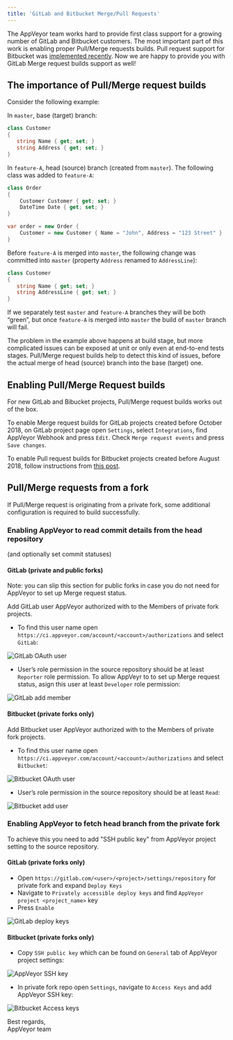 ```yaml
---
title: 'GitLab and Bitbucket Merge/Pull Requests'
---
```


The AppVeyor team works hard to provide first class support for a growing number of GitLab and Bitbucket customers. The most important part of this work is enabling proper Pull/Merge requests builds.
Pull request support for Bitbucket was [implemented recently](/blog/2018/08/22/bitbucket-pull-requests/). Now we are happy to provide you with GitLab Merge request builds support as well!

## The importance of Pull/Merge request builds

Consider the following example:

In `master`, base (target) branch:

```csharp
class Customer
{
   string Name { get; set; }
   string Address { get; set; }
}
```

In `feature-A`, head (source) branch (created from `master`). The following class was added to `feature-A`:

```csharp
class Order
{
    Customer Customer { get; set; }
    DateTime Date { get; set; }
}

var order = new Order {
    Customer = new Customer { Name = "John", Address = "123 Street" }
}
```

Before `feature-A` is merged into `master`, the following change was committed into `master` (property `Address` renamed to `AddressLine`):

```csharp
class Customer
{
   string Name { get; set; }
   string AddressLine { get; set; }
}
```

If we separately test `master` and `feature-A` branches they will be both “green”, but once `feature-A` is merged into `master` the build of `master` branch will fail.

The problem in the example above happens at build stage, but more complicated issues can be exposed at unit or only even at end-to-end tests stages. Pull/Merge request builds help to detect this kind of issues, before the actual merge of head (source) branch into the base (target) one.

## Enabling Pull/Merge Request builds

For new GitLab and Bibucket projects, Pull/Merge request builds works out of the box.

To enable Merge request builds for GitLab projects created before October 2018, on GitLab project page open `Settings`, select `Integrations`, find AppVeyor Webhook and press `Edit`. Check `Merge request events` and press `Save changes`.

To enable Pull request builds for Bitbucket projects created before August 2018, follow instructions from [this post](/blog/2018/08/22/bitbucket-pull-requests/).

## Pull/Merge requests from a fork

If Pull/Merge request is originating from a private fork, some additional configuration is required to build successfully.

### Enabling AppVeyor to read commit details from the head repository

(and optionally set commit statuses)

#### GitLab (private and public forks)

Note: you can slip this section for public forks in case you do not need for AppVeyor to set up Merge request status.

Add GitLab user AppVeyor authorized with to the Members of private fork projects.

* To find this user name open `https://ci.appveyor.com/account/<account>/authorizations` and select `GitLab`:

![GitLab OAuth user](/assets/img/posts/gitlab-bitbucket-merge-pull-requests/gitlab-oauth-user.png)

* User’s role permission in the source repository should be at least `Reporter` role permission. To allow AppVeyr to to set up Merge request status, asign this user at least `Developer` role permission:

![GitLab add member](/assets/img/posts/gitlab-bitbucket-merge-pull-requests/gitlab-add-member.png)

#### Bitbucket (private forks only)

Add Bitbucket user AppVeyor authorized with to the Members of private fork projects.

* To find this user name open `https://ci.appveyor.com/account/<account>/authorizations` and select `Bitbucket`:

![Bitbucket OAuth user](/assets/img/posts/gitlab-bitbucket-merge-pull-requests/bitbucket-oauth-user.png)

* User’s role permission in the source repository should be at least `Read`:

![Bitbucket add user](/assets/img/posts/gitlab-bitbucket-merge-pull-requests/bitbucket-add-user.png)

### Enabling AppVeyor to fetch head branch from the private fork

To achieve this you need to add "SSH public key" from AppVeyor project setting to the source repository.

#### GitLab (private forks only)

* Open `https://gitlab.com/<user>/<project>/settings/repository` for private fork and expand `Deploy Keys`
* Navigate to `Privately accessible deploy keys` and find `AppVeyor project <project_name>` key
* Press `Enable`

![GitLab deploy keys](/assets/img/posts/gitlab-bitbucket-merge-pull-requests/gitlab-deploy-keys.png)

#### Bitbucket (private forks only)

* Copy `SSH public key` which can be found on `General` tab of AppVeyor project settings:

![AppVeyor SSH key](/assets/img/posts/gitlab-bitbucket-merge-pull-requests/appveyor-ssh-key.png)

* In private fork repo open `Settings`, navigate to `Access Keys` and add AppVeyor SSH key:

![Bitbucket Access keys](/assets/img/posts/gitlab-bitbucket-merge-pull-requests/bitbucket-access-keys.png)

Best regards,<br>
AppVeyor team

